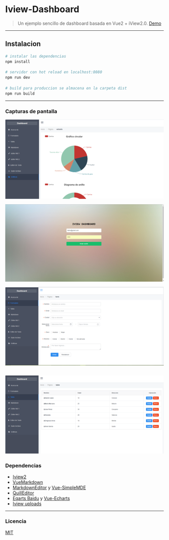# Iview-Dashboard
> Un ejemplo sencillo de dashboard basada en Vue2 + iView2.0.
[Demo](https://iview-dashboard.herokuapp.com)

----------------
## Instalacion
``` bash
# instalar las dependencias
npm install

# servidor con hot reload en localhost:8080
npm run dev

# build para produccion se almacena en la carpeta dist
npm run build

```
----------------

### Capturas de pantalla

![1](/static/screenshots/s1.png)

![2](/static/screenshots/s2.png)

![3](/static/screenshots/s3.png)

![4](/static/screenshots/s4.png)
----------------

### Dependencias
- [Iview2](https://github.com/iview/iview)
- [VueMarkdown](https://github.com/miaolz123/vue-markdown)
- [MarkdownEditor](https://github.com/alecgorge/MarkdownEditor) y [Vue-SimpleMDE](https://github.com/Float/vue-simplemde)
- [QuillEditor](https://github.com/surmon-china/vue-quill-editor)
- [Eqarts Baidu](http://echarts.baidu.com) y [Vue-Echarts](https://github.com/xlsdg/vue-echarts-v3)
- [Iview uploads](https://www.iviewui.com/components/upload)

----------------

### Licencia
[MIT](https://opensource.org/licenses/MIT)
